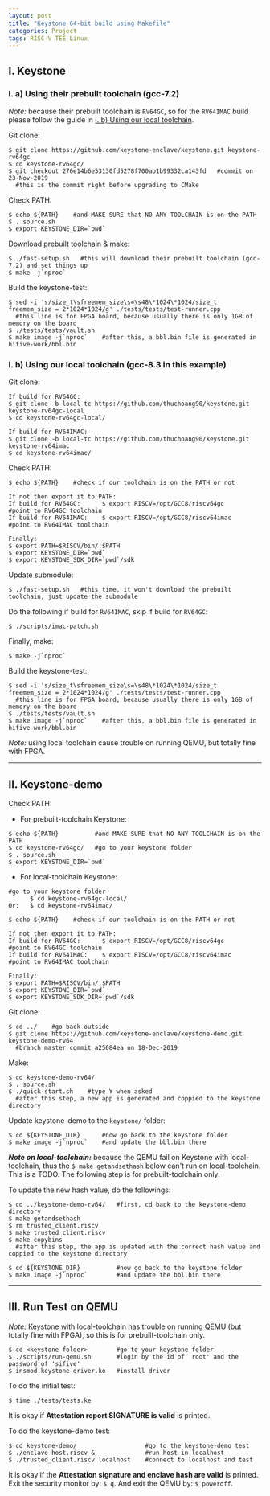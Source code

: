 ```yaml
---
layout: post
title: "Keystone 64-bit build using Makefile"
categories: Project
tags: RISC-V TEE Linux
---
```


## I. Keystone

### I. a) Using their prebuilt toolchain (gcc-7.2)

*Note:* because their prebuilt toolchain is ```RV64GC```, so for the ```RV64IMAC``` build please follow the guide in [I. b) Using our local toolchain](#i-b-using-our-local-toolchain-gcc-83-in-this-example).

Git clone:
```shell
$ git clone https://github.com/keystone-enclave/keystone.git keystone-rv64gc
$ cd keystone-rv64gc/
$ git checkout 276e14b6e53130fd5278f700ab1b99332ca143fd   #commit on 23-Nov-2019
  #this is the commit right before upgrading to CMake
```

Check PATH:
```shell
$ echo ${PATH}    #and MAKE SURE that NO ANY TOOLCHAIN is on the PATH
$ . source.sh
$ export KEYSTONE_DIR=`pwd`
```

Download prebuilt toolchain & make:
```shell
$ ./fast-setup.sh   #this will download their prebuilt toolchain (gcc-7.2) and set things up
$ make -j`nproc`
```

Build the keystone-test:
```shell
$ sed -i 's/size_t\sfreemem_size\s=\s48\*1024\*1024/size_t freemem_size = 2*1024*1024/g' ./tests/tests/test-runner.cpp
  #this line is for FPGA board, because usually there is only 1GB of memory on the board
$ ./tests/tests/vault.sh
$ make image -j`nproc`    #after this, a bbl.bin file is generated in hifive-work/bbl.bin
```

### I. b) Using our local toolchain (gcc-8.3 in this example)

Git clone:
```shell
If build for RV64GC:
$ git clone -b local-tc https://github.com/thuchoang90/keystone.git keystone-rv64gc-local
$ cd keystone-rv64gc-local/

If build for RV64IMAC:
$ git clone -b local-tc https://github.com/thuchoang90/keystone.git keystone-rv64imac
$ cd keystone-rv64imac/
```

Check PATH:
```shell
$ echo ${PATH}    #check if our toolchain is on the PATH or not

If not then export it to PATH:
If build for RV64GC:      $ export RISCV=/opt/GCC8/riscv64gc      #point to RV64GC toolchain
If build for RV64IMAC:    $ export RISCV=/opt/GCC8/riscv64imac    #point to RV64IMAC toolchain

Finally:
$ export PATH=$RISCV/bin/:$PATH
$ export KEYSTONE_DIR=`pwd`
$ export KEYSTONE_SDK_DIR=`pwd`/sdk
```

Update submodule:
```shell
$ ./fast-setup.sh   #this time, it won't download the prebuilt toolchain, just update the submodule
```

Do the following if build for ```RV64IMAC```, skip if build for ```RV64GC```:
```shell
$ ./scripts/imac-patch.sh
```

Finally, make:
```shell
$ make -j`nproc`
```

Build the keystone-test:
```shell
$ sed -i 's/size_t\sfreemem_size\s=\s48\*1024\*1024/size_t freemem_size = 2*1024*1024/g' ./tests/tests/test-runner.cpp
  #this line is for FPGA board, because usually there is only 1GB of memory on the board
$ ./tests/tests/vault.sh
$ make image -j`nproc`    #after this, a bbl.bin file is generated in hifive-work/bbl.bin
```

*Note:* using local toolchain cause trouble on running QEMU, but totally fine with FPGA.

* * *

## II. Keystone-demo

Check PATH:
- For prebuilt-toolchain Keystone:

```shell
$ echo ${PATH}          #and MAKE SURE that NO ANY TOOLCHAIN is on the PATH
$ cd keystone-rv64gc/   #go to your keystone folder
$ . source.sh
$ export KEYSTONE_DIR=`pwd`
```

- For local-toolchain Keystone:

```shell
#go to your keystone folder
      $ cd keystone-rv64gc-local/
Or:   $ cd keystone-rv64imac/

$ echo ${PATH}    #check if our toolchain is on the PATH or not

If not then export it to PATH:
If build for RV64GC:      $ export RISCV=/opt/GCC8/riscv64gc      #point to RV64GC toolchain
If build for RV64IMAC:    $ export RISCV=/opt/GCC8/riscv64imac    #point to RV64IMAC toolchain

Finally:
$ export PATH=$RISCV/bin/:$PATH
$ export KEYSTONE_DIR=`pwd`
$ export KEYSTONE_SDK_DIR=`pwd`/sdk
```

Git clone:
```shell
$ cd ../    #go back outside
$ git clone https://github.com/keystone-enclave/keystone-demo.git keystone-demo-rv64
  #branch master commit a25084ea on 18-Dec-2019
```

Make:
```shell
$ cd keystone-demo-rv64/
$ . source.sh
$ ./quick-start.sh    #type Y when asked
  #after this step, a new app is generated and coppied to the keystone directory
```

Update keystone-demo to the ```keystone/``` folder:
```shell
$ cd ${KEYSTONE_DIR}      #now go back to the keystone folder
$ make image -j`nproc`    #and update the bbl.bin there
```

***Note on local-toolchain:*** because the QEMU fail on Keystone with local-toolchain, thus the ```$ make getandsethash``` below can't run on local-toolchain. This is a TODO. The following step is for prebuilt-toolchain only.

To update the new hash value, do the followings:
```shell
$ cd ../keystone-demo-rv64/   #first, cd back to the keystone-demo directory
$ make getandsethash
$ rm trusted_client.riscv
$ make trusted_client.riscv
$ make copybins
  #after this step, the app is updated with the correct hash value and coppied to the keystone directory

$ cd ${KEYSTONE_DIR}          #now go back to the keystone folder
$ make image -j`nproc`        #and update the bbl.bin there
```

* * *

## III. Run Test on QEMU

*Note:* Keystone with local-toolchain has trouble on running QEMU (but totally fine with FPGA), so this is for prebuilt-toolchain only.

```shell
$ cd <keystone folder>        #go to your keystone folder
$ ./scripts/run-qemu.sh       #login by the id of 'root' and the password of 'sifive'
$ insmod keystone-driver.ko   #install driver
```

To do the initial test:
```shell
$ time ./tests/tests.ke
```
It is okay if **Attestation report SIGNATURE is valid** is printed.

To do the keystone-demo test:
```shell
$ cd keystone-demo/                   #go to the keystone-demo test
$ ./enclave-host.riscv &              #run host in localhost
$ ./trusted_client.riscv localhost    #connect to localhost and test
```
It is okay if the **Attestation signature and enclave hash are valid** is printed.
Exit the security monitor by: ```$ q```. And exit the QEMU by: ```$ poweroff```.
